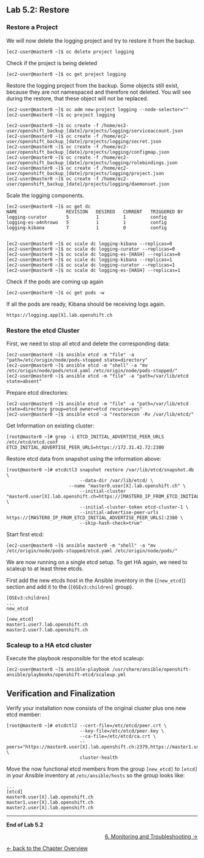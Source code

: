 ## Lab 5.2: Restore

### Restore a Project

We will now delete the logging project and try to restore it from the backup.
```
[ec2-user@master0 ~]$ oc delete project logging
```

Check if the project is being deleted
```
[ec2-user@master0 ~]$ oc get project logging
```

Restore the logging project from the backup. Some objects still exist, because they are not namespaced and therefore not deleted. You will see during the restore, that these object will not be replaced.
```
[ec2-user@master0 ~]$ oc adm new-project logging --node-selector=""
[ec2-user@master0 ~]$ oc project logging

[ec2-user@master0 ~]$ oc create -f /home/ec2-user/openshift_backup_[date]/projects/logging/serviceaccount.json
[ec2-user@master0 ~]$ oc create -f /home/ec2-user/openshift_backup_[date]/projects/logging/secret.json
[ec2-user@master0 ~]$ oc create -f /home/ec2-user/openshift_backup_[date]/projects/logging/configmap.json
[ec2-user@master0 ~]$ oc create -f /home/ec2-user/openshift_backup_[date]/projects/logging/rolebindings.json
[ec2-user@master0 ~]$ oc create -f /home/ec2-user/openshift_backup_[date]/projects/logging/project.json
[ec2-user@master0 ~]$ oc create -f /home/ec2-user/openshift_backup_[date]/projects/logging/daemonset.json
```

Scale the logging components.
```
[ec2-user@master0 ~]$ oc get dc
NAME                  REVISION   DESIRED   CURRENT   TRIGGERED BY
logging-curator       5          1         1         config
logging-es-a4nhrowo   5          1         1         config
logging-kibana        7          1         0         config


[ec2-user@master0 ~]$ oc scale dc logging-kibana --replicas=0
[ec2-user@master0 ~]$ oc scale dc logging-curator --replicas=0
[ec2-user@master0 ~]$ oc scale dc logging-es-[HASH] --replicas=0
[ec2-user@master0 ~]$ oc scale dc logging-kibana --replicas=1
[ec2-user@master0 ~]$ oc scale dc logging-curator --replicas=1
[ec2-user@master0 ~]$ oc scale dc logging-es-[HASH] --replicas=1
``` 

Check if the pods are coming up again
```
[ec2-user@master0 ~]$ oc get pods -w
```

If all the pods are ready, Kibana should be receiving logs again.
```
https://logging.app[X].lab.openshift.ch
```


### Restore the etcd Cluster

First, we need to stop all etcd and delete the corresponding data:
```
[ec2-user@master0 ~]$ ansible etcd -m "file" -a "path=/etc/origin/node/pods-stopped state=directory"
[ec2-user@master0 ~]$ ansible etcd -m "shell" -a "mv /etc/origin/node/pods/etcd.yaml /etc/origin/node/pods-stopped/"
[ec2-user@master0 ~]$ ansible etcd -m "file" -a "path=/var/lib/etcd state=absent"
```

Prepare etcd directories:
```
[ec2-user@master0 ~]$ ansible etcd -m "file" -a "path=/var/lib/etcd state=directory group=etcd owner=etcd recurse=yes"
[ec2-user@master0 ~]$ ansible etcd -a "restorecon -Rv /var/lib/etcd/"
```

Get Information on existing cluster:
```
[root@master0 ~]# grep -i ETCD_INITIAL_ADVERTISE_PEER_URLS /etc/etcd/etcd.conf 
ETCD_INITIAL_ADVERTISE_PEER_URLS=https://172.31.42.72:2380
```

Restore etcd data from snapshot using the information above:
```
[root@master0 ~]# etcdctl3 snapshot restore /var/lib/etcd/snapshot.db \
                           --data-dir /var/lib/etcd/ \
	                   --name "master0.user[X].lab.openshift.ch" \
                      	   --initial-cluster "master0.user[X].lab.openshift.ch=https://[MASTER0_IP_FROM_ETCD_INITIAL_ADVERTISE_PEER_URLS]:2380" \
             	           --initial-cluster-token etcd-cluster-1 \
                           --initial-advertise-peer-urls https://[MASTER0_IP_FROM_ETCD_INITIAL_ADVERTISE_PEER_URLS]:2380 \
                           --skip-hash-check=true"
```

Start first etcd:
```
[ec2-user@master0 ~]$ ansible master0 -m "shell" -a "mv /etc/origin/node/pods-stopped/etcd.yaml /etc/origin/node/pods/"
```

We are now running on a single etcd setup. To get HA again, we need to scaleup to at least three etcds.

First add the new etcds host in the Ansible inventory in the (`[new_etcd]`) section and add it to the (`[OSEv3:children]` group).
```
[OSEv3:children]
...
new_etcd

[new_etcd]
master1.user7.lab.openshift.ch
master2.user7.lab.openshift.ch

```

### Scaleup to a HA etcd cluster

Execute the playbook responsible for the etcd scaleup:
```
[ec2-user@master0 ~]$ ansible-playbook /usr/share/ansible/openshift-ansible/playbooks/openshift-etcd/scaleup.yml
```


## Verification and Finalization

Verify your installation now consists of the original cluster plus one new etcd member:
```
[root@master0 ~]# etcdctl2 --cert-file=/etc/etcd/peer.crt \
                           --key-file=/etc/etcd/peer.key \
                           --ca-file=/etc/etcd/ca.crt \
                           --peers="https://master0.user[X].lab.openshift.ch:2379,https://master1.user[X].lab.openshift.ch:2379" \
                           cluster-health
```

Move the now functional etcd members from the group `[new_etcd]` to `[etcd]` in your Ansible inventory at `/etc/ansible/hosts` so the group looks like:
```
...
[etcd]
master0.user[X].lab.openshift.ch
master1.user[X].lab.openshift.ch
master2.user[X].lab.openshift.ch
```

---

**End of Lab 5.2**

<p width="100px" align="right"><a href="60_monitoring_troubleshooting.md">6. Monitoring and Troubleshooting →</a></p>

[← back to the Chapter Overview](50_backup_restore.md)
